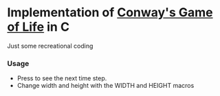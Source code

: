 # Implementation of [Conway's Game of Life](https://en.wikipedia.org/wiki/Conway%27s_Game_of_Life) in C

Just some recreational coding

### Usage
- Press <Enter> to see the next time step.
- Change width and height with the WIDTH and HEIGHT macros

